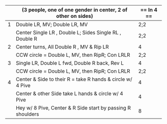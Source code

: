 ||(3 people, one of one gender in center, 2 of other on sides) | == In 4 == |
|-----|----|-----|
|1| Double LR, MV; Double LR, MV |2;2|
||Center Single LR , Double L; Sides Single RL , Double R |2;2|
|2| Center turns, All Double R , MV & Rip LR |4|
||CCW circle = Double L, MV, then RipR; Con LRLR |2;2|
|3| Single LR, Double L fwd, Double R back, Rev L |4|
||CCW circle = Double L, MV, then RipR; Con LRLR |2;2|
|4| Center & Side to their R = take R hands & circle w/ 4 Pive |4|
||Center & other Side take L hands & circle w/ 4 Pive| 4|
||Hey w/ 8 Pive, Center & R Side start by passing R shoulders |8|
